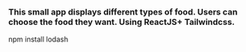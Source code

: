 ### This small app displays different types of food. Users can choose the food they want. Using ReactJS+ Tailwindcss.

npm install lodash
